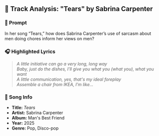 ## 🎵 Track Analysis: "Tears" by Sabrina Carpenter

### 🧠 Prompt
In her song “Tears,” how does Sabrina Carpenter’s use of sarcasm about men doing chores inform her views on men?

### 🎧 Highlighted Lyrics
> *A little initiative can go a very long, long way  
Baby, just do the dishes, I'll give you what you (what you), what you want  
A little communication, yes, that's my ideal foreplay  
Assemble a chair from IKEA, I’m like...*

### 🎤 Song Info
- **Title:** *Tears*  
- **Artist:** Sabrina Carpenter
- **Album:** Man's Best Friend
- **Year:** 2025
- **Genre:** Pop, Disco-pop
